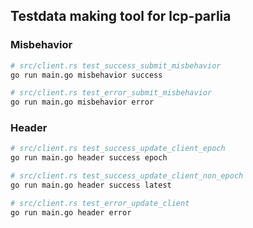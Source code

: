 ## Testdata making tool for lcp-parlia

### Misbehavior
```sh
# src/client.rs test_success_submit_misbehavior
go run main.go misbehavior success 

# src/client.rs test_error_submit_misbehavior
go run main.go misbehavior error
```

### Header
```sh
# src/client.rs test_success_update_client_epoch
go run main.go header success epoch

# src/client.rs test_success_update_client_non_epoch
go run main.go header success latest

# src/client.rs test_error_update_client
go run main.go header error 
```